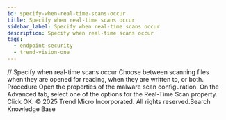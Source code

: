 ```yaml
---
id: specify-when-real-time-scans-occur
title: Specify when real-time scans occur
sidebar_label: Specify when real-time scans occur
description: Specify when real-time scans occur
tags:
  - endpoint-security
  - trend-vision-one
---
```


/*<![CDATA[*/ $('#title').html($('meta[name=map-description]').attr('content')); /*]]>*/ Specify when real-time scans occur Choose between scanning files when they are opened for reading, when they are written to, or both. Procedure Open the properties of the malware scan configuration. On the Advanced tab, select one of the options for the Real-Time Scan property. Click OK. © 2025 Trend Micro Incorporated. All rights reserved.Search Knowledge Base